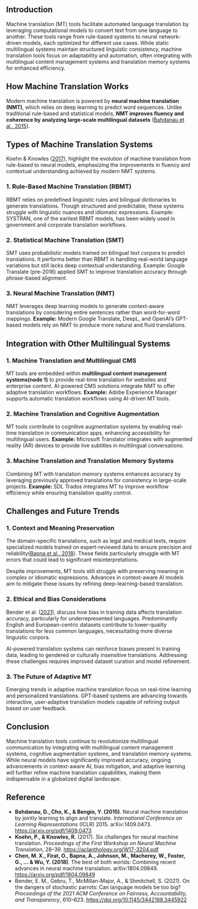 ## **Introduction**
Machine translation (MT) tools facilitate automated language translation by leveraging computational models to convert text from one language to another. These tools range from rule-based systems to neural network-driven models, each optimized for different use cases. While static multilingual systems maintain structured linguistic consistency, machine translation tools focus on adaptability and automation, often integrating with multilingual content management systems and translation memory systems for enhanced efficiency.

## **How Machine Translation Works**

Modern machine translation is powered by **neural machine translation (NMT)**, which relies on deep learning to predict word sequences. Unlike traditional rule-based and statistical models, **NMT improves fluency and coherence by analyzing large-scale multilingual datasets** ([Bahdanau et al., 2015](https://arxiv.org/pdf/1409.0473.pdf)).


## Types of Machine Translation Systems

Koehn & Knowles ([2017](https://aclanthology.org/W17-3204.pdf)), highlight the evolution of machine translation from rule-based to neural models, emphasizing the improvements in fluency and contextual understanding achieved by modern NMT systems.

### 1. Rule-Based Machine Translation (RBMT)
RBMT relies on predefined linguistic rules and bilingual dictionaries to generate translations. Though structured and predictable, these systems struggle with linguistic nuances and idiomatic expressions.
Example: SYSTRAN, one of the earliest RBMT models, has been widely used in government and corporate translation workflows.

### 2. Statistical Machine Translation (SMT)
SMT uses probabilistic models trained on bilingual text corpora to predict translations. It performs better than RBMT in handling real-world language variations but still lacks deep contextual understanding.
Example: Google Translate (pre-2016) applied SMT to improve translation accuracy through phrase-based alignment.

### 3. Neural Machine Translation (NMT)
NMT leverages deep learning models to generate context-aware translations by considering entire sentences rather than word-for-word mappings.
**Example:** Modern Google Translate, DeepL, and OpenAI’s GPT-based models rely on NMT to produce more natural and fluid translations.

## Integration with Other Multilingual Systems

### 1. Machine Translation and Multilingual CMS
MT tools are embedded within **multilingual content management systems(node 1)** to provide real-time translation for websites and enterprise content. AI-powered CMS solutions integrate NMT to offer adaptive translation workflows.
**Example:**  Adobe Experience Manager supports automatic translation workflows using AI-driven MT tools.

### 2. Machine Translation and Cognitive Augmentation
MT tools contribute to cognitive augmentation systems by enabling real-time translation in communication apps, enhancing accessibility for multilingual users.
**Example:**  Microsoft Translator integrates with augmented reality (AR) devices to provide live subtitles in multilingual conversations.

### 3. Machine Translation and Translation Memory Systems
Combining MT with translation memory systems enhances accuracy by leveraging previously approved translations for consistency in large-scale projects.
**Example:**  SDL Trados integrates MT to improve workflow efficiency while ensuring translation quality control.

## Challenges and Future Trends

### 1. Context and Meaning Preservation
The domain-specific translations, such as legal and medical texts, require specialized models trained on expert-reviewed data to ensure precision and reliability([Bapna et al., 2018](https://arxiv.org/pdf/1804.09849.pdf)). These fields particularly struggle with MT errors that could lead to significant misinterpretations.

Despite improvements, MT tools still struggle with preserving meaning in complex or idiomatic expressions. Advances in context-aware AI models aim to mitigate these issues by refining deep-learning-based translation.

### 2. Ethical and Bias Considerations
Bender et al. ([2021](https://dl.acm.org/doi/10.1145/3442188.3445922)), discuss how bias in training data affects translation accuracy, particularly for underrepresented languages. Predominantly English and European-centric datasets contribute to lower-quality translations for less common languages, necessitating more diverse linguistic corpora.

AI-powered translation systems can reinforce biases present in training data, leading to gendered or culturally insensitive 
translations. Addressing these challenges requires improved dataset curation and model refinement.

### 3. The Future of Adaptive MT
Emerging trends in adaptive machine translation focus on real-time learning and personalized translations. GPT-based systems are advancing towards interactive, user-adaptive translation models capable of refining output based on user feedback.

## Conclusion
Machine translation tools continue to revolutionize multilingual communication by integrating with multilingual content management systems, cognitive augmentation systems, and translation memory systems. While neural models have significantly improved accuracy, ongoing advancements in context-aware AI, bias mitigation, and adaptive learning will further refine machine translation capabilities, making them indispensable in a globalized digital landscape.

## Reference
- **Bahdanau, D., Cho, K., & Bengio, Y. (2015)**. Neural machine translation by jointly learning to align and translate. _International Conference on Learning Representations_ (ICLR) 2015. arXiv:1409.0473. https://arxiv.org/pdf/1409.0473​
- **Koehn, P., & Knowles, R.** (2017). Six challenges for neural machine translation. _Proceedings of the First Workshop on Neural Machine Translation_, 28–39. https://aclanthology.org/W17-3204.pdf​
- **Chen, M. X., Firat, O., Bapna, A., Johnson, M., Macherey, W., Foster, G., ... & Wu, Y. (2018)**. The best of both worlds: Combining recent advances in neural machine translation. arXiv:1804.09849. https://arxiv.org/pdf/1804.09849​
- Bender, E. M., Gebru, T., McMillan-Major, A., & Shmitchell, S. (2021). On the dangers of stochastic parrots: Can language models be too big? _Proceedings of the 2021 ACM Conference on Fairness, Accountability, and Transparency_, 610–623. https://doi.org/10.1145/3442188.3445922​

